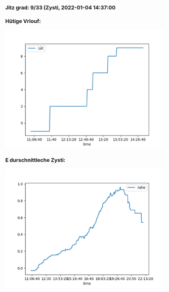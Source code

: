 ### Jitz grad: 9/33 (Zysti, 2022-01-04 14:37:00

### Hütige Vrlouf:
![Graph](Today.png)

### E durschnittleche Zysti:
![Graph](Zysti.png)
